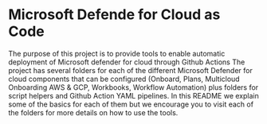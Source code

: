 # Microsoft Defende for Cloud as Code
The purpose of this project is to provide tools to enable automatic deployment of Microsoft defender for cloud through Github Actions 
The project has several folders for each of the different Microsoft Defender for cloud  components that can be configured (Onboard, Plans, Multicloud Onboarding AWS & GCP, Workbooks, Workflow Automation) plus folders for script helpers and Github Action YAML pipelines. In this README we explain some of the basics for each of them but we encourage you to visit each of the folders for more details on how to use the tools.
